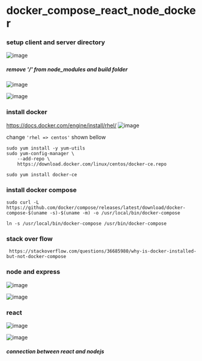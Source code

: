 # docker_compose_react_node_docker

### setup client and server directory 
![image](https://user-images.githubusercontent.com/40553867/209130593-b0a991ee-13d7-4541-b672-8d79f43bccc4.png)
##### remove '/' from node_modules and build folder
![image](https://user-images.githubusercontent.com/40553867/209130692-c46e3902-d650-46f2-ae0b-a87f43697ae7.png)

![image](https://user-images.githubusercontent.com/40553867/209364658-25ae5dbf-2e52-4aed-b131-f51af99a4167.png)

### install docker 
 https://docs.docker.com/engine/install/rhel/ 
 ![image](https://user-images.githubusercontent.com/40553867/209365667-cbe23059-06c8-4c0c-840f-db32eb7e708b.png)
 
 change ` 'rhel => centos' `  shown bellow

```
sudo yum install -y yum-utils
sudo yum-config-manager \
    --add-repo \
    https://download.docker.com/linux/centos/docker-ce.repo
```
```sudo yum install docker-ce```
### install docker compose
`sudo curl -L https://github.com/docker/compose/releases/latest/download/docker-compose-$(uname -s)-$(uname -m) -o /usr/local/bin/docker-compose`

```ln -s /usr/local/bin/docker-compose /usr/bin/docker-compose```
### stack over flow
``` https://stackoverflow.com/questions/36685980/why-is-docker-installed-but-not-docker-compose```


### node and express
![image](https://user-images.githubusercontent.com/40553867/210096826-6f025fa3-97b8-4174-b7ef-8540d8244f45.png)

![image](https://user-images.githubusercontent.com/40553867/210096859-b1b3831d-cc92-423f-aaf6-1977764c4022.png)

### react 
![image](https://user-images.githubusercontent.com/40553867/210097016-41cf46e2-de60-44ad-a60e-b4bd76b2d4a9.png)

![image](https://user-images.githubusercontent.com/40553867/210097042-1a709c66-b787-4a24-ad39-54c22b347e28.png)

##### connection between react and nodejs
